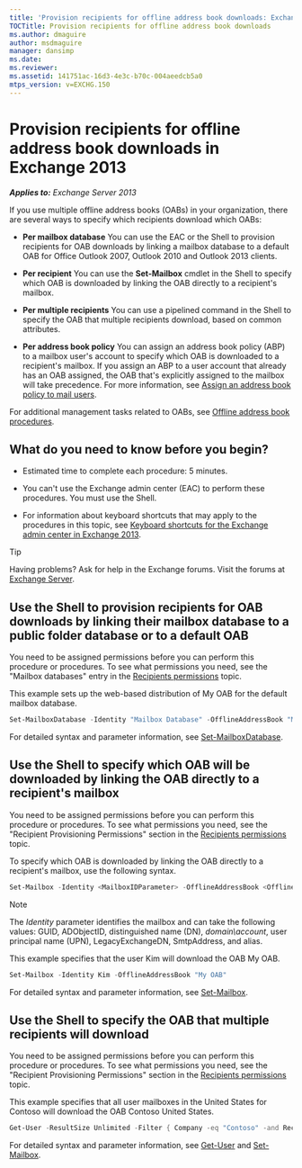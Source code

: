 ```yaml
---
title: 'Provision recipients for offline address book downloads: Exchange 2013 Help'
TOCTitle: Provision recipients for offline address book downloads
ms.author: dmaguire
author: msdmaguire
manager: dansimp
ms.date: 
ms.reviewer: 
ms.assetid: 141751ac-16d3-4e3c-b70c-004aeedcb5a0
mtps_version: v=EXCHG.150
---
```


# Provision recipients for offline address book downloads in Exchange 2013

_**Applies to:** Exchange Server 2013_

If you use multiple offline address books (OABs) in your organization, there are several ways to specify which recipients download which OABs:

- **Per mailbox database** You can use the EAC or the Shell to provision recipients for OAB downloads by linking a mailbox database to a default OAB for Office Outlook 2007, Outlook 2010 and Outlook 2013 clients.

- **Per recipient** You can use the **Set-Mailbox** cmdlet in the Shell to specify which OAB is downloaded by linking the OAB directly to a recipient's mailbox.

- **Per multiple recipients** You can use a pipelined command in the Shell to specify the OAB that multiple recipients download, based on common attributes.

- **Per address book policy** You can assign an address book policy (ABP) to a mailbox user's account to specify which OAB is downloaded to a recipient's mailbox. If you assign an ABP to a user account that already has an OAB assigned, the OAB that's explicitly assigned to the mailbox will take precedence. For more information, see [Assign an address book policy to mail users](assign-an-address-book-policy-to-mail-users-exchange-2013-help.md).

For additional management tasks related to OABs, see [Offline address book procedures](offline-address-book-procedures-exchange-2013-help.md).

## What do you need to know before you begin?

- Estimated time to complete each procedure: 5 minutes.

- You can't use the Exchange admin center (EAC) to perform these procedures. You must use the Shell.

- For information about keyboard shortcuts that may apply to the procedures in this topic, see [Keyboard shortcuts for the Exchange admin center in Exchange 2013](keyboard-shortcuts-in-the-exchange-admin-center-2013-help.md).

> [!TIP]
> Having problems? Ask for help in the Exchange forums. Visit the forums at [Exchange Server](https://go.microsoft.com/fwlink/p/?linkId=60612).

## Use the Shell to provision recipients for OAB downloads by linking their mailbox database to a public folder database or to a default OAB

You need to be assigned permissions before you can perform this procedure or procedures. To see what permissions you need, see the "Mailbox databases" entry in the [Recipients permissions](http://technet.microsoft.com/library/5b690bcb-c6df-4511-90e1-08ca91f43b37.aspx) topic.

This example sets up the web-based distribution of My OAB for the default mailbox database.

```powershell
Set-MailboxDatabase -Identity "Mailbox Database" -OfflineAddressBook "My OAB"
```

For detailed syntax and parameter information, see [Set-MailboxDatabase](http://technet.microsoft.com/library/a01edc66-bc10-4f65-9df4-432cb9e88f58.aspx).

## Use the Shell to specify which OAB will be downloaded by linking the OAB directly to a recipient's mailbox

You need to be assigned permissions before you can perform this procedure or procedures. To see what permissions you need, see the "Recipient Provisioning Permissions" section in the [Recipients permissions](http://technet.microsoft.com/library/5b690bcb-c6df-4511-90e1-08ca91f43b37.aspx) topic.

To specify which OAB is downloaded by linking the OAB directly to a recipient's mailbox, use the following syntax.

```powershell
Set-Mailbox -Identity <MailboxIDParameter> -OfflineAddressBook <OfflineAddressBookIdParameter>
```

> [!NOTE]
> The _Identity_ parameter identifies the mailbox and can take the following values: GUID, ADObjectID, distinguished name (DN), _domain\account_, user principal name (UPN), LegacyExchangeDN, SmtpAddress, and alias.

This example specifies that the user Kim will download the OAB My OAB.

```powershell
Set-Mailbox -Identity Kim -OfflineAddressBook "My OAB"
```

For detailed syntax and parameter information, see [Set-Mailbox](http://technet.microsoft.com/library/a0d413b9-d949-4df6-ba96-ac0906dedae2.aspx).

## Use the Shell to specify the OAB that multiple recipients will download

You need to be assigned permissions before you can perform this procedure or procedures. To see what permissions you need, see the "Recipient Provisioning Permissions" section in the [Recipients permissions](http://technet.microsoft.com/library/5b690bcb-c6df-4511-90e1-08ca91f43b37.aspx) topic.

This example specifies that all user mailboxes in the United States for Contoso will download the OAB Contoso United States.

```powershell
Get-User -ResultSize Unlimited -Filter { Company -eq "Contoso" -and RecipientType -eq "UserMailbox" } | Where { $_.CountryOrRegion -eq "United States"} | Set-Mailbox -OfflineAddressBook "Contoso United States"
```

For detailed syntax and parameter information, see [Get-User](http://technet.microsoft.com/library/2a33c9e6-33da-438c-912d-28ce3f4c9afb.aspx) and [Set-Mailbox](http://technet.microsoft.com/library/a0d413b9-d949-4df6-ba96-ac0906dedae2.aspx).
